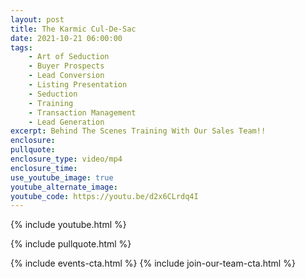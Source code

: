 ```yaml
---
layout: post
title: The Karmic Cul-De-Sac
date: 2021-10-21 06:00:00
tags:
    - Art of Seduction
    - Buyer Prospects
    - Lead Conversion
    - Listing Presentation
    - Seduction
    - Training
    - Transaction Management
    - Lead Generation
excerpt: Behind The Scenes Training With Our Sales Team!!
enclosure:
pullquote:
enclosure_type: video/mp4
enclosure_time:
use_youtube_image: true
youtube_alternate_image:
youtube_code: https://youtu.be/d2x6CLrdq4I
---
```

{% include youtube.html %}

{% include pullquote.html %}

{% include events-cta.html %} {% include join-our-team-cta.html %}
